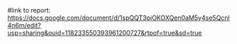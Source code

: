 #link to report: https://docs.google.com/document/d/1spQQT3pjOKOXQen0aM5y4se5Qcnl4n6m/edit?usp=sharing&ouid=118233550393961200727&rtpof=true&sd=true
